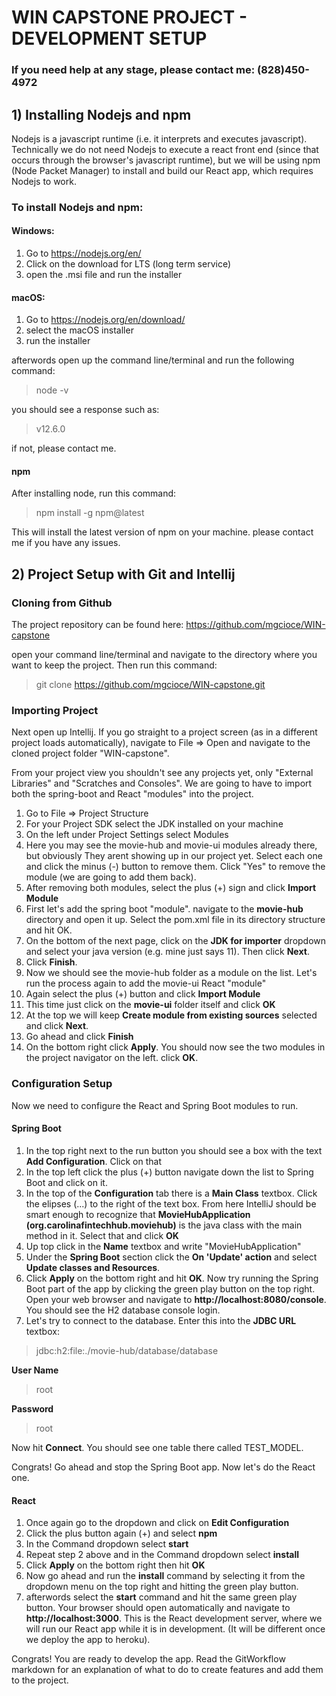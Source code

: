 # WIN CAPSTONE PROJECT - DEVELOPMENT SETUP

### If you need help at any stage, please contact me: (828)450-4972

## 1) Installing Nodejs and npm

Nodejs is a javascript runtime (i.e. it interprets and executes javascript). Technically we do not need Nodejs to execute a react front end (since that occurs through the browser's javascript runtime), but we will be using npm (Node Packet Manager) to install and build our React app, which requires Nodejs to work.

### To install Nodejs and npm:

#### Windows:

1) Go to https://nodejs.org/en/
2) Click on the download for LTS (long term service)
3) open the .msi file and run the installer

#### macOS:

1) Go to https://nodejs.org/en/download/
2) select the macOS installer
3) run the installer

afterwords open up the command line/terminal and run the following command:

> node -v

you should see a response such as:
> v12.6.0

if not, please contact me.

#### npm

After installing node, run this command:

> npm install -g npm@latest

This will install the latest version of npm on your machine. 
please contact me if you have any  issues.

## 2) Project Setup with Git and Intellij

### Cloning from Github

The project repository can be found here: https://github.com/mgcioce/WIN-capstone

open your command line/terminal and navigate to the directory where you want to keep the project. Then run this command:

> git clone https://github.com/mgcioce/WIN-capstone.git

### Importing Project

Next open up Intellij. If you go straight to a project screen (as in a different project loads automatically), navigate to File => Open and 
navigate to the cloned project folder "WIN-capstone".

From your project view you shouldn't see any projects yet, only "External Libraries" and "Scratches and Consoles". We are going to have to import both the spring-boot and React
"modules" into the project.

1) Go to File => Project Structure
2) For your Project SDK select the JDK installed on your machine
3) On the left under Project Settings select Modules
4) Here you may see the movie-hub and movie-ui modules already there, but obviously
They arent showing up in our project yet. Select each one and click the minus (-) button to remove them. Click "Yes" to remove the module (we are going to add them back).
5) After removing both modules, select the plus (+) sign and click **Import Module**
6) First let's add the spring boot "module". navigate to the **movie-hub** directory
and open it up. Select the pom.xml file in its directory structure and hit OK.
7) On the bottom of the next page, click on the **JDK for importer** dropdown and 
select your java version (e.g. mine just says 11). Then click **Next**.
8) Click **Finish**.
9) Now we should see the movie-hub folder as a module on the list. Let's run the process again to add the movie-ui React "module"
10) Again select the plus (+) button and click **Import Module**
11) This time just click on the **movie-ui** folder itself and click **OK**
12) At the top we will keep **Create module from existing sources** selected and 
click **Next**.
13) Go ahead and click **Finish**
14) On the bottom right click **Apply**. You should now see the two modules in the project navigator on the left. click **OK**.

### Configuration Setup

Now we need to configure the React and Spring Boot modules to run. 

#### Spring Boot

1) In the top right next to the run button you should see a box with the text **Add Configuration**. Click on that
2) In the top left click the plus (+) button navigate down the list to Spring Boot and click on it.
3) In the top of the **Configuration** tab there is a **Main Class** textbox. Click the elipses (...) to the right of the text box. From here IntelliJ should be smart enough to recognize that **MovieHubApplication (org.carolinafintechhub.moviehub)** is the java class with the main method in it. Select that and click **OK**  
4) Up top click in the **Name** textbox and write "MovieHubApplication"
5) Under the **Spring Boot** section click the **On 'Update' action** and select **Update classes and Resources**.
6) Click **Apply** on the bottom right and hit **OK**. Now try running the Spring Boot part of the app by clicking the green play button on the top right. Open your web browser and navigate to **http://localhost:8080/console**. You should see the H2 database console login. 
7) Let's try to connect to the database. Enter this into the **JDBC URL** textbox:

> jdbc:h2:file:./movie-hub/database/database

**User Name**

> root

**Password**

> root

Now hit **Connect**. You should see one table there called TEST_MODEL.

Congrats! Go ahead and stop the Spring Boot app. Now let's do the React one.

#### React

1) Once again go to the dropdown and click on **Edit Configuration**
2) Click the plus button again (+) and select **npm**
3) In the Command dropdown select **start**
4) Repeat step 2 above and in the Command dropdown select **install** 
5) Click **Apply** on the bottom right then hit **OK**
6) Now go ahead and run the **install** command by selecting it from the dropdown menu on the top right and hitting the green play button.
7) afterwords select the **start** command and hit the same green play button. Your browser should open automatically and navigate to **http://localhost:3000**. This is the React development server, where we will run our React app while it is in development. (It will be different once we deploy the app to heroku).

Congrats! You are ready to develop the app. Read the GitWorkflow markdown for an explanation of what to do to create features and add them to the project.


